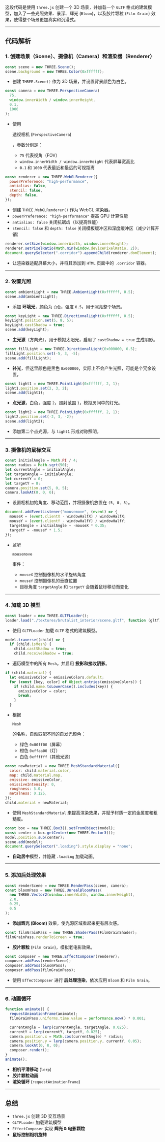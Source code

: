 这段代码是使用 `three.js` 创建一个 3D 场景，并加载一个 `GLTF` 格式的建筑模型，加入了一些光照效果、景深、辉光 (`Bloom`)，以及胶片颗粒 (`Film Grain`) 效果，使得整个场景更加真实和沉浸式。

------

## **代码解析**

### **1. 创建场景（Scene）、摄像机（Camera）和渲染器（Renderer）**

```js
const scene = new THREE.Scene();
scene.background = new THREE.Color(0xffffff);
```

- 创建 `THREE.Scene()` 作为 3D 场景，并设置背景颜色为白色。

```js
const camera = new THREE.PerspectiveCamera(
  75,
  window.innerWidth / window.innerHeight,
  0.1,
  1000
);
```

- 使用 

  透视相机 (`PerspectiveCamera`)

  ，参数分别是：

  - `75` 代表视角（FOV）
  - `window.innerWidth / window.innerHeight` 代表屏幕宽高比
  - `0.1` 和 `1000` 代表最近和最远的可视距离

```js
const renderer = new THREE.WebGLRenderer({
  powerPreference: "high-performance",
  antialias: false,
  stencil: false,
  depth: false,
});
```

- 创建 `THREE.WebGLRenderer()` 作为 WebGL 渲染器。
- `powerPreference: "high-performance"` 提高 GPU 计算性能
- `antialias: false` 关闭抗锯齿（以提高性能）
- `stencil: false` 和 `depth: false` 关闭模板缓冲区和深度缓冲区（减少计算开销）

```js
renderer.setSize(window.innerWidth, window.innerHeight);
renderer.setPixelRatio(Math.min(window.devicePixelRatio, 2));
document.querySelector(".corridor").appendChild(renderer.domElement);
```

- 让渲染器适配屏幕大小，并将其添加到 `HTML` 页面中的 `.corridor` 容器。

------

### **2. 设置光照**

```js
const ambientLight = new THREE.AmbientLight(0xffffff, 0.5);
scene.add(ambientLight);
```

- 添加 **环境光**，颜色为 `白色`，强度 `0.5`，用于照亮整个场景。

```js
const keyLight = new THREE.DirectionalLight(0xffffff, 0.5);
keyLight.position.set(5, 8, 5);
keyLight.castShadow = true;
scene.add(keyLight);
```

- **主光源**（方向光），用于模拟太阳光，启用了 `castShadow = true` 生成阴影。

```js
const fillLight = new THREE.DirectionalLight(0x000000, 0.5);
fillLight.position.set(-5, 3, -5);
scene.add(fillLight);
```

- **补光**，但这里颜色是黑色 `0x000000`，实际上不会产生光照，可能是个冗余设置。

```js
const light1 = new THREE.PointLight(0xffffff, 2, 1);
light1.position.set(2, 3, 2);
scene.add(light1);
```

- **点光源**，白色，强度 `2`，照射范围 `1`，模拟房间中的灯光。

```js
const light2 = new THREE.PointLight(0xffffff, 2, 1);
light2.position.set(-2, 3, -2);
scene.add(light2);
```

- 添加第二个点光源，与 `light1` 形成对称照明。

------

### **3. 摄像机的鼠标交互**

```js
const initialAngle = Math.PI / 4;
const radius = Math.sqrt(50);
let currentAngle = initialAngle;
let targetAngle = initialAngle;
let currentY = 0;
let targetY = 0;
camera.position.set(5, 0, 5);
camera.lookAt(0, 0, 0);
```

- 设置相机初始角度、移动范围，并将摄像机放置在 `(5, 0, 5)`。

```js
document.addEventListener("mousemove", (event) => {
  mouseX = (event.clientX - windowHalfX) / windowHalfX;
  mouseY = (event.clientY - windowHalfY) / windowHalfY;
  targetAngle = initialAngle + -mouseX * 0.35;
  targetY = -mouseY * 1.5;
});
```

- 监听 

  ```
  mousemove
  ```

   事件：

  - `mouseX` 控制摄像机的水平旋转角度
  - `mouseY` 控制摄像机的垂直位置
  - 目标角度 `targetAngle` 和 `targetY` 会随着鼠标移动而变化

------

### **4. 加载 3D 模型**

```js
const loader = new THREE.GLTFLoader();
loader.load("./textures/brutalist_interior/scene.gltf", function (gltf) {
```

- 使用 `GLTFLoader` 加载 `GLTF` 格式的建筑模型。

```js
model.traverse((child) => {
  if (child.isMesh) {
    child.castShadow = true;
    child.receiveShadow = true;
```

- 遍历模型中的所有 `Mesh`，并启用 **投影和接收阴影**。

```js
if (child.material) {
  let emissiveColor = emissiveColors.default;
  for (const [key, color] of Object.entries(emissiveColors)) {
    if (child.name.toLowerCase().includes(key)) {
      emissiveColor = color;
      break;
    }
  }
```

- 根据 

  ```
  Mesh
  ```

   的名称，自动匹配不同的自发光颜色：

  - 绿色 `0x00ff00`（屏幕）
  - 橙色 `0xffaa00`（灯）
  - 白色 `0xffffff`（其他光源）

```js
const newMaterial = new THREE.MeshStandardMaterial({
  color: child.material.color,
  map: child.material.map,
  emissive: emissiveColor,
  emissiveIntensity: 0,
  roughness: 5.0,
  metalness: 0.125,
});
child.material = newMaterial;
```

- 使用 `MeshStandardMaterial` 来提高渲染效果，并赋予材质一定的金属度和粗糙度。

```js
const box = new THREE.Box3().setFromObject(model);
const center = box.getCenter(new THREE.Vector3());
model.position.sub(center);
scene.add(model);
document.querySelector(".loading").style.display = "none";
```

- **自动居中**模型，并隐藏 `.loading` 加载动画。

------

### **5. 添加后处理效果**

```js
const renderScene = new THREE.RenderPass(scene, camera);
const bloomPass = new THREE.UnrealBloomPass(
  new THREE.Vector2(window.innerWidth, window.innerHeight),
  2.0,
  0.25,
  0.5
);
```

- **添加辉光 (Bloom)** 效果，使光源区域看起来更有层次感。

```js
const filmGrainPass = new THREE.ShaderPass(FilmGrainShader);
filmGrainPass.renderToScreen = true;
```

- **胶片颗粒** (`Film Grain`)，模拟老电影效果。

```js
const composer = new THREE.EffectComposer(renderer);
composer.addPass(renderScene);
composer.addPass(bloomPass);
composer.addPass(filmGrainPass);
```

- 使用 `EffectComposer` 进行 **后处理渲染**，依次应用 `Bloom` 和 `Film Grain`。

------

### **6. 动画循环**

```js
function animate() {
  requestAnimationFrame(animate);
  filmGrainPass.uniforms.time.value = performance.now() * 0.001;

  currentAngle = lerp(currentAngle, targetAngle, 0.025);
  currentY = lerp(currentY, targetY, 0.025);
  camera.position.x = Math.cos(currentAngle) * radius;
  camera.position.y = lerp(camera.position.y, currentY, 0.05);
  camera.lookAt(0, 0, 0);
  composer.render();
}
animate();
```

- **相机平滑移动** (`lerp`)
- **胶片颗粒动画**
- **渲染循环** (`requestAnimationFrame`)

------

## **总结**

- `three.js` 创建 3D 交互场景
- `GLTFLoader` 加载建筑模型
- `EffectComposer` 实现 **辉光 & 电影颗粒**
- **鼠标控制相机旋转**